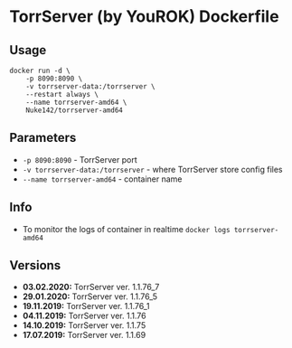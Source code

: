 # TorrServer (by YouROK) Dockerfile

## Usage

```
docker run -d \
	-p 8090:8090 \
	-v torrserver-data:/torrserver \
	--restart always \
	--name torrserver-amd64 \
	Nuke142/torrserver-amd64
```

## Parameters

* `-p 8090:8090` - TorrServer port
* `-v torrserver-data:/torrserver` - where TorrServer store config files
* `--name torrserver-amd64` - container name

## Info

* To monitor the logs of container in realtime `docker logs torrserver-amd64`

## Versions
+ **03.02.2020:** TorrServer ver. 1.1.76_7
+ **29.01.2020:** TorrServer ver. 1.1.76_5
+ **19.11.2019:** TorrServer ver. 1.1.76_1
+ **04.11.2019:** TorrServer ver. 1.1.76
+ **14.10.2019:** TorrServer ver. 1.1.75
+ **17.07.2019:** TorrServer ver. 1.1.69
